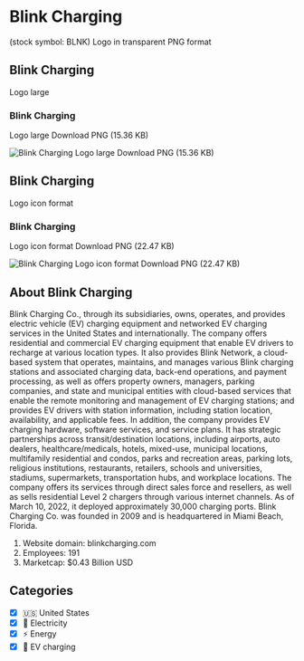 # Blink Charging
 (stock symbol: BLNK) Logo in transparent PNG format

## Blink Charging
 Logo large

### Blink Charging
 Logo large Download PNG (15.36 KB)

![Blink Charging
 Logo large Download PNG (15.36 KB)](/img/orig/BLNK_BIG-e55db701.png)

## Blink Charging
 Logo icon format

### Blink Charging
 Logo icon format Download PNG (22.47 KB)

![Blink Charging
 Logo icon format Download PNG (22.47 KB)](/img/orig/BLNK-0e1e1a87.png)

## About Blink Charging


Blink Charging Co., through its subsidiaries, owns, operates, and provides electric vehicle (EV) charging equipment and networked EV charging services in the United States and internationally. The company offers residential and commercial EV charging equipment that enable EV drivers to recharge at various location types. It also provides Blink Network, a cloud-based system that operates, maintains, and manages various Blink charging stations and associated charging data, back-end operations, and payment processing, as well as offers property owners, managers, parking companies, and state and municipal entities with cloud-based services that enable the remote monitoring and management of EV charging stations; and provides EV drivers with station information, including station location, availability, and applicable fees. In addition, the company provides EV charging hardware, software services, and service plans. It has strategic partnerships across transit/destination locations, including airports, auto dealers, healthcare/medicals, hotels, mixed-use, municipal locations, multifamily residential and condos, parks and recreation areas, parking lots, religious institutions, restaurants, retailers, schools and universities, stadiums, supermarkets, transportation hubs, and workplace locations. The company offers its services through direct sales force and resellers, as well as sells residential Level 2 chargers through various internet channels. As of March 10, 2022, it deployed approximately 30,000 charging ports. Blink Charging Co. was founded in 2009 and is headquartered in Miami Beach, Florida.

1. Website domain: blinkcharging.com
2. Employees: 191
3. Marketcap: $0.43 Billion USD


## Categories
- [x] 🇺🇸 United States
- [x] 🔋 Electricity
- [x] ⚡ Energy
- [x] 🔌​ EV charging

